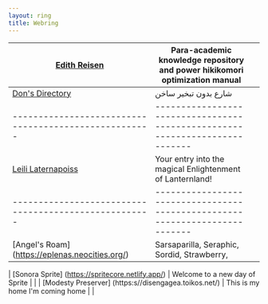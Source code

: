 ```yaml
---
layout: ring
title: Webring
---
```


| [Edith Reisen](http://reisen.netlify.app/)            | Para-academic knowledge repository and power hikikomori optimization manual |     |
| ----------------------------------------------------- | --------------------------------------------------------------------------- | --- |
| [Don's Directory](http://dons.directory/)             | شارع بدون تبخير ساخن                                                        |     |
| ----------------------------------------------------- | --------------------------------------------------------------------------- |
| [Leili Laternapoiss](https://leili.netlify.app/)      | Your entry into the magical Enlightenment of Lanternland!                   |     |
| ----------------------------------------------------- | --------------------------------------------------------------------------- |
| [Angel's Roam] (https://eplenas.neocities.org/)       | Sarsaparilla, Seraphic, Sordid, Strawberry,                                 |     |

| [Sonora Sprite] (https://spritecore.netlify.app/)     | Welcome to a new day of Sprite                                              |     |
| [Modesty Preserver] (https:s//disengagea.toikos.net/) | This is my home I'm coming home                                             |     |